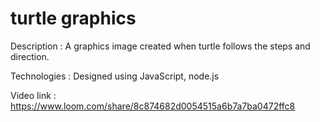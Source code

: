 # turtle graphics

Description  : A graphics image created when turtle follows the steps and direction.

Technologies : Designed using JavaScript, node.js

Video link   : https://www.loom.com/share/8c874682d0054515a6b7a7ba0472ffc8
